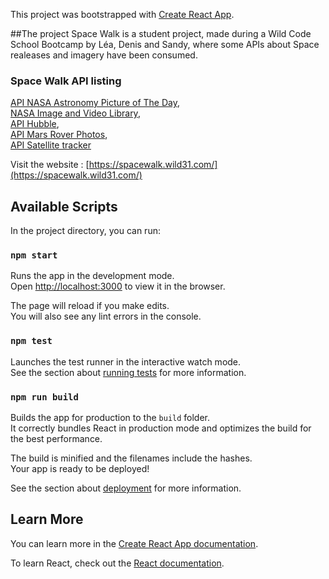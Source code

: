 This project was bootstrapped with [Create React App](https://github.com/facebook/create-react-app).


##The project
Space Walk is a student project, made during a Wild Code School Bootcamp by Léa, Denis and Sandy, where some APIs about Space realeases and imagery have been consumed. 

### Space Walk API listing

[API NASA Astronomy Picture of The Day](https://api.nasa.gov/api.html#apod),<br>
[NASA Image and Video Library](https://api.nasa.gov/api.html#Images),<br>
[API Hubble](http://hubblesite.org/api/documentation),<br>
[API Mars Rover Photos](https://api.nasa.gov/api.html#MarsPhotos),<br>
[API Satellite tracker](https://www.n2yo.com/api/)<br>

Visit the website : [https://spacewalk.wild31.com/](https://spacewalk.wild31.com/)

## Available Scripts

In the project directory, you can run:

### `npm start`

Runs the app in the development mode.<br>
Open [http://localhost:3000](http://localhost:3000) to view it in the browser.

The page will reload if you make edits.<br>
You will also see any lint errors in the console.

### `npm test`

Launches the test runner in the interactive watch mode.<br>
See the section about [running tests](https://facebook.github.io/create-react-app/docs/running-tests) for more information.

### `npm run build`

Builds the app for production to the `build` folder.<br>
It correctly bundles React in production mode and optimizes the build for the best performance.

The build is minified and the filenames include the hashes.<br>
Your app is ready to be deployed!

See the section about [deployment](https://facebook.github.io/create-react-app/docs/deployment) for more information.


## Learn More

You can learn more in the [Create React App documentation](https://facebook.github.io/create-react-app/docs/getting-started).

To learn React, check out the [React documentation](https://reactjs.org/).


